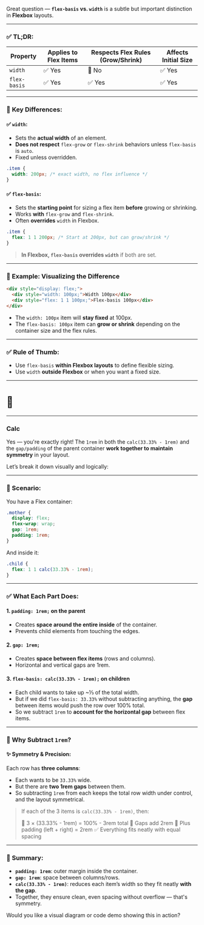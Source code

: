 Great question — **`flex-basis` vs. `width`** is a subtle but important distinction in **Flexbox** layouts.

---

### ✅ TL;DR:

| Property     | Applies to Flex Items | Respects Flex Rules (Grow/Shrink) | Affects Initial Size |
| ------------ | --------------------- | --------------------------------- | -------------------- |
| `width`      | ✅ Yes                 | 🚫 No                             | ✅ Yes                |
| `flex-basis` | ✅ Yes                 | ✅ Yes                             | ✅ Yes                |

---

### 🧠 **Key Differences**:

#### ✅ `width`:

* Sets the **actual width** of an element.
* **Does not respect** `flex-grow` or `flex-shrink` behaviors unless `flex-basis` is `auto`.
* Fixed unless overridden.

```css
.item {
  width: 200px; /* exact width, no flex influence */
}
```

#### ✅ `flex-basis`:

* Sets the **starting point** for sizing a flex item **before** growing or shrinking.
* Works **with** `flex-grow` and `flex-shrink`.
* Often **overrides** `width` in Flexbox.

```css
.item {
  flex: 1 1 200px; /* Start at 200px, but can grow/shrink */
}
```

> **In Flexbox, `flex-basis` overrides `width`** if both are set.

---

### 🎯 Example: Visualizing the Difference

```html
<div style="display: flex;">
  <div style="width: 100px;">Width 100px</div>
  <div style="flex: 1 1 100px;">Flex-basis 100px</div>
</div>
```

* The `width: 100px` item will **stay fixed** at 100px.
* The `flex-basis: 100px` item can **grow or shrink** depending on the container size and the flex rules.

---

### ✅ Rule of Thumb:

* Use `flex-basis` **within Flexbox layouts** to define flexible sizing.
* Use `width` **outside Flexbox** or when you want a fixed size.

---

# 🔽

---

### Calc

Yes — you're exactly right! The `1rem` in both the `calc(33.33% - 1rem)` and the `gap/padding` of the parent container **work together to maintain symmetry** in your layout.

Let’s break it down visually and logically:

---

### 🧱 Scenario:

You have a Flex container:

```css
.mother {
  display: flex;
  flex-wrap: wrap;
  gap: 1rem;
  padding: 1rem;
}
```

And inside it:

```css
.child {
  flex: 1 1 calc(33.33% - 1rem);
}
```

---

### ✅ What Each Part Does:

#### 1. **`padding: 1rem;` on the parent**

* Creates **space around the entire inside** of the container.
* Prevents child elements from touching the edges.

#### 2. **`gap: 1rem;`**

* Creates **space between flex items** (rows and columns).
* Horizontal and vertical gaps are 1rem.

#### 3. **`flex-basis: calc(33.33% - 1rem);` on children**

* Each child wants to take up \~⅓ of the total width.
* But if we did `flex-basis: 33.33%` without subtracting anything, the **gap** between items would push the row over 100% total.
* So we subtract `1rem` to **account for the horizontal gap** between flex items.

---

### 🧠 Why Subtract `1rem`?

#### ✨ Symmetry & Precision:

Each row has **three columns**:

* Each wants to be `33.33%` wide.
* But there are **two 1rem gaps** between them.
* So subtracting `1rem` from each keeps the total row width under control, and the layout symmetrical.

> If each of the 3 items is `calc(33.33% - 1rem)`, then:
>
> 🔹 3 × (33.33% - 1rem) = 100% - 3rem total
> 🔹 Gaps add 2rem
> 🔹 Plus padding (left + right) = 2rem
> ✅ Everything fits neatly with equal spacing

---

### 🎯 Summary:

* **`padding: 1rem`**: outer margin inside the container.
* **`gap: 1rem`**: space between columns/rows.
* **`calc(33.33% - 1rem)`**: reduces each item’s width so they fit neatly **with the gap**.
* Together, they ensure clean, even spacing without overflow — that's symmetry.

Would you like a visual diagram or code demo showing this in action?

